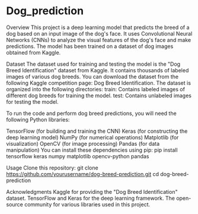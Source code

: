 # Dog_prediction

Overview
This project is a deep learning model that predicts the breed of a dog based on an input image of the dog's face. It uses Convolutional Neural Networks (CNNs) to analyze the visual features of the dog's face and make predictions. The model has been trained on a dataset of dog images obtained from Kaggle.

Dataset
The dataset used for training and testing the model is the "Dog Breed Identification" dataset from Kaggle. It contains thousands of labeled images of various dog breeds. You can download the dataset from the following Kaggle competition page: Dog Breed Identification.
The dataset is organized into the following directories:
train: Contains labeled images of different dog breeds for training the model.
test: Contains unlabeled images for testing the model.

To run the code and perform dog breed predictions, you will need the following Python libraries:

TensorFlow (for building and training the CNN)
Keras (for constructing the deep learning model)
NumPy (for numerical operations)
Matplotlib (for visualization)
OpenCV (for image processing)
Pandas (for data manipulation)
You can install these dependencies using pip:
pip install tensorflow keras numpy matplotlib opencv-python pandas

Usage
Clone this repository:
git clone https://github.com/yourusername/dog-breed-prediction.git
cd dog-breed-prediction

Acknowledgments
Kaggle for providing the "Dog Breed Identification" dataset.
TensorFlow and Keras for the deep learning framework.
The open-source community for various libraries used in this project.
